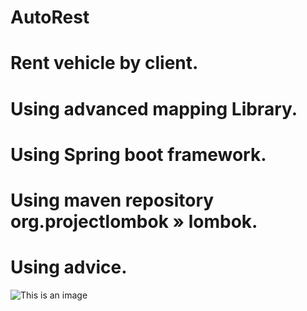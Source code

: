# AutoRest
# Rent vehicle by client.
# Using advanced mapping Library.
# Using Spring boot framework.
# Using maven repository org.projectlombok » lombok.
# Using advice.
![This is an image]([https://myoctocat.com/assets/images/base-octocat.svg](https://www.bing.com/images/search?view=detailV2&ccid=7dyyZ7X6&id=CCE63E6556101A937C26316A6A86855E6589A640&thid=OIP.7dyyZ7X6pMRcTypHMIRfVQHaE7&mediaurl=https%3a%2f%2ffree.clipartof.com%2f1351-Free-Clipart-Of-A-Car.png&cdnurl=https%3a%2f%2fth.bing.com%2fth%2fid%2fR.eddcb267b5faa4c45c4f2a4730845f55%3frik%3dQKaJZV6FhmpqMQ%26pid%3dImgRaw%26r%3d0&exph=2666&expw=4000&q=Car+Images+Clip+Art&simid=608006961147247155&FORM=IRPRST&ck=C031D1B2076A9DBE53FB23725335280F&selectedIndex=0&idpp=overlayview&ajaxhist=0&ajaxserp=0))
